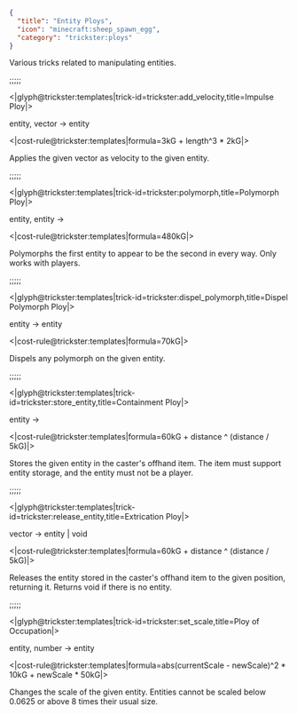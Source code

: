 ```json
{
  "title": "Entity Ploys",
  "icon": "minecraft:sheep_spawn_egg",
  "category": "trickster:ploys"
}
```

Various tricks related to manipulating entities.

;;;;;

<|glyph@trickster:templates|trick-id=trickster:add_velocity,title=Impulse Ploy|>

entity, vector -> entity

<|cost-rule@trickster:templates|formula=3kG + length^3 * 2kG|>

Applies the given vector as velocity to the given entity.

;;;;;

<|glyph@trickster:templates|trick-id=trickster:polymorph,title=Polymorph Ploy|>

entity, entity ->

<|cost-rule@trickster:templates|formula=480kG|>

Polymorphs the first entity to appear to be the second in every way. Only works with players.

;;;;;

<|glyph@trickster:templates|trick-id=trickster:dispel_polymorph,title=Dispel Polymorph Ploy|>

entity -> entity

<|cost-rule@trickster:templates|formula=70kG|>

Dispels any polymorph on the given entity.

;;;;;

<|glyph@trickster:templates|trick-id=trickster:store_entity,title=Containment Ploy|>

entity ->

<|cost-rule@trickster:templates|formula=60kG + distance ^ (distance / 5kG)|>

Stores the given entity in the caster's offhand item. 
The item must support entity storage, and the entity must not be a player.

;;;;;

<|glyph@trickster:templates|trick-id=trickster:release_entity,title=Extrication Ploy|>

vector -> entity | void

<|cost-rule@trickster:templates|formula=60kG + distance ^ (distance / 5kG)|>

Releases the entity stored in the caster's offhand item to the given position, returning it. 
Returns void if there is no entity.

;;;;;

<|glyph@trickster:templates|trick-id=trickster:set_scale,title=Ploy of Occupation|>

entity, number -> entity

<|cost-rule@trickster:templates|formula=abs(currentScale - newScale)^2 * 10kG + newScale * 50kG|>

Changes the scale of the given entity. Entities cannot be scaled below 0.0625 or above 8 times their usual size.
